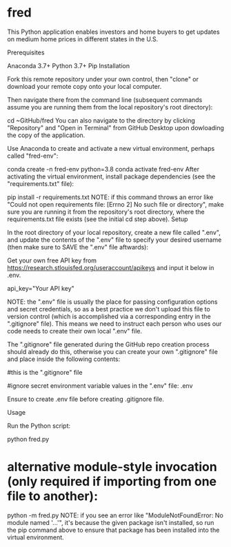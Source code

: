 # fred

This Python application enables investors and home buyers to get updates on medium home prices in different states in the U.S. 

Prerequisites

Anaconda 3.7+
Python 3.7+
Pip
Installation

Fork this remote repository under your own control, then "clone" or download your remote copy onto your local computer.

Then navigate there from the command line (subsequent commands assume you are running them from the local repository's root directory):

cd ~GitHub/fred
You can also navigate to the directory by clicking "Repository" and "Open in Terminal" from GitHub Desktop upon dowloading the copy of the application.

Use Anaconda to create and activate a new virtual environment, perhaps called "fred-env":

conda create -n fred-env python=3.8
conda activate fred-env
After activating the virtual environment, install package dependencies (see the "requirements.txt" file):

pip install -r requirements.txt
NOTE: if this command throws an error like "Could not open requirements file: [Errno 2] No such file or directory", make sure you are running it from the repository's root directory, where the requirements.txt file exists (see the initial cd step above).
Setup

In the root directory of your local repository, create a new file called ".env", and update the contents of the ".env" file to specify your desired username (then make sure to SAVE the ".env" file aftwards):

Get your own free API key from https://research.stlouisfed.org/useraccount/apikeys and input it below in .env. 

api_key="Your API key"

NOTE: the ".env" file is usually the place for passing configuration options and secret credentials, so as a best practice we don't upload this file to version control (which is accomplished via a corresponding entry in the ".gitignore" file). This means we need to instruct each person who uses our code needs to create their own local ".env" file. 

The ".gitignore" file generated during the GitHub repo creation process should already do this, otherwise you can create your own ".gitignore" file and place inside the following contents:

#this is the ".gitignore" file

#ignore secret environment variable values in the ".env" file:
.env

Ensure to create .env file before creating .gitignore file.

Usage

Run the Python script:

python fred.py

# alternative module-style invocation (only required if importing from one file to another):
python -m fred.py
NOTE: if you see an error like "ModuleNotFoundError: No module named '...'", it's because the given package isn't installed, so run the pip command above to ensure that package has been installed into the virtual environment.